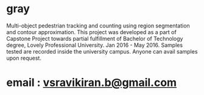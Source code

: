 # gray
Multi-object pedestrian tracking and counting using region segmentation and contour approximation.
This project was developed as a part of Capstone Project towards partial fulfillment of Bachelor of Technology degree, Lovely Professional University. Jan 2016 - May 2016.
Samples tested are recorded inside the university campus. Anyone can avail samples upon request.
# email : vsravikiran.b@gmail.com
